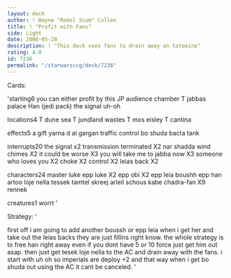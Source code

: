 ```yaml
---
layout: deck
author: ! Wayne "Rebel Scum" Cullen
title: ! "Profit with Fans"
side: Light
date: 2000-05-28
description: ! "This deck uses fans to drain away on tatooine"
rating: 4.0
id: 7236
permalink: "/starwarsccg/deck/7236"
---
```

Cards: 

'starting6
you can either profit by this
JP audience chamber
T jabbas palace
Han (jedi pack)
the signal
uh-oh

locations4
T dune sea
T jundland wastes
T mos eisley
T cantina

effects5
a gift
yarna d al gargan
traffic control
bo shuda
bacta tank

interrupts20
the signal x2
transmission terminated X2
nar shadda wind chimes X2
it could be worse X3
you will take me to jabba now X3
someone who loves you X2
choke X2
control X2
leias back X2

characters24
master luke
epp luke X2
epp obi X2
epp leia
boushh
epp han
artoo
loje nella
tessek
tamtel skreej
arleil schous
kabe
chadra-fan X9
rennek

creatures1
worrt
'

Strategy: '

first off i am going to add another boussh or epp leia when i get her and take out the leias backs they are just fillins right know. the whole strategy is to free han right away even if you dont have 5 or 10 force just get him out asap. then just get tesek loje nella to the AC and drain away with the fans. i start with uh oh so imperials are deploy +2 and that way when i get bo shuda out using the AC it cant be canceled. '
